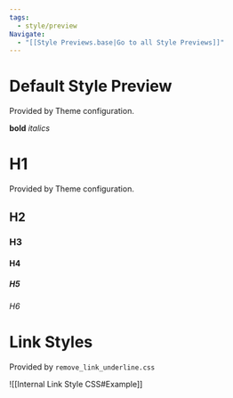 ```yaml
---
tags:
  - style/preview
Navigate:
  - "[[Style Previews.base|Go to all Style Previews]]"
---
```

# Default Style Preview

Provided by Theme configuration.

**bold**
*italics*

# H1

Provided by Theme configuration.

## H2

### H3

#### H4

##### H5

###### H6

# Link Styles

Provided by `remove_link_underline.css`

![[Internal Link Style CSS#Example]]